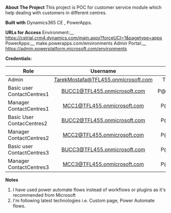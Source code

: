 **About The Project**
This project is POC for customer service module which help dealing with customers in different centres.

**Built with**
Dynamics365 CE , PowerApps.

**URLs for Access**
Environment:__ https://cstrial.crm4.dynamics.com/main.aspx?forceUCI=1&pagetype=apps
PowerApps:__ make.powerapps.com/environments
Admin Portal:__ https://admin.powerplatform.microsoft.com/environments

**Credentials:**

| Role        | Username           | Password  |
| ------------- |:-------------:| -----:|
| Admin      | TarekMostafa@TFL455.onmicrosoft.com | TFLP@ssW0rd |
|Basic user ContactCentres1 |    BUCC1@TFL455.onmicrosoft.com      |P@ssW0rddCC1|
|Manager ContactCentres1    |    MCC1@TFL455.onmicrosoft.com       |P@ssW0rdCC1|
|Basic User ContacCentres2  |    BUCC2@TFL455.onmicrosoft.com      |P@ssW0rdCC2|
|Manager ContactCentres2    |    MCC2@TFL455.onmicrosoft.com       |P@ssW0rdCC2|
|Basic user ContactCentres3 |     BUCC3@TFL455.onmicrosoft.com     |P@ssW0rdCC3|
|Manager ContactCentres3    |    MCC3@TFL455.onmicrosoft.com       |P@ssW0rdCC3|

**Notes**
1. I have used power automate flows instead of workflows or plugins as it's recommended from Microsoft
2. I'm following latest technologies i.e. Custom page, Power Automate flows.

                

